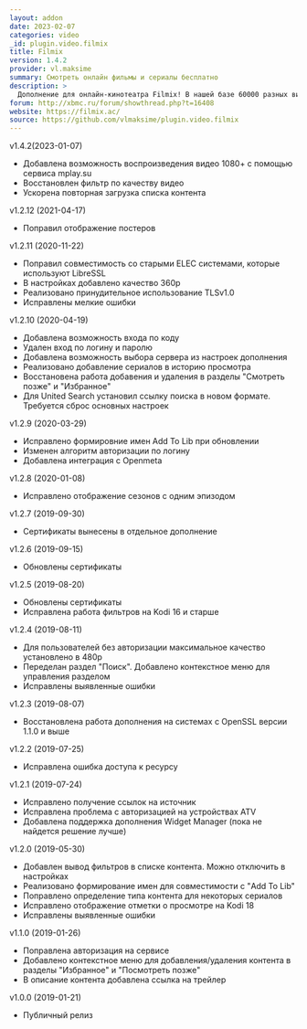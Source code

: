 ```yaml
---
layout: addon
date: 2023-02-07
categories: video
_id: plugin.video.filmix
title: Filmix
version: 1.4.2
provider: vl.maksime
summary: Смотреть онлайн фильмы и сериалы бесплатно
description: >
  Дополнение для онлайн-кинотеатра Filmix! В нашей базе 60000 разных видео, каждый из которых доступен вашему просмотру бесплатно и в отличном качестве. Выбирайте по вкусу и по настроению.
forum: http://xbmc.ru/forum/showthread.php?t=16408
website: https://filmix.ac/ 
source: https://github.com/vlmaksime/plugin.video.filmix
---
```

v1.4.2(2023-01-07)
- Добавлена возможность воспроизведения видео 1080+ с помощью сервиса mplay.su
- Восстановлен фильтр по качеству видео
- Ускорена повторная загрузка списка контента

v1.2.12 (2021-04-17)
- Поправил отображение постеров

v1.2.11 (2020-11-22)
- Поправил совместимость со старыми ELEC системами, которые используют LibreSSL
- В настройках добавлено качество 360p
- Реализовано принудительное использование TLSv1.0
- Исправлены мелкие ошибки

v1.2.10 (2020-04-19)
- Добавлена возможность входа по коду
- Удален вход по логину и паролю
- Добавлена возможность выбора сервера из настроек дополнения
- Реализовано добавление сериалов в историю просмотра
- Восстановена работа добавения и удаления в разделы "Смотреть позже" и "Избранное"
- Для United Search установил ссылку поиска в новом формате. Требуется сброс основных настроек

v1.2.9 (2020-03-29)
- Исправлено формировние имен Add To Lib при обновлении
- Изменен алгоритм авторизации по логину
- Добавлена интеграция с Openmeta

v1.2.8 (2020-01-08)
- Исправлено отображение сезонов с одним эпизодом

v1.2.7 (2019-09-30)
- Сертификаты вынесены в отдельное дополнение

v1.2.6 (2019-09-15)
- Обновлены сертификаты

v1.2.5 (2019-08-20)
- Обновлены сертификаты
- Исправлена работа фильтров на Kodi 16 и старше

v1.2.4 (2019-08-11)
- Для пользователей без авторизации максимальное качество установлено в 480p
- Переделан раздел "Поиск". Добавлено контекстное меню для управления разделом
- Исправлены выявленные ошибки

v1.2.3 (2019-08-07)
- Восстановлена работа дополнения на системах с OpenSSL версии 1.1.0 и выше

v1.2.2 (2019-07-25)
- Исправлена ошибка доступа к ресурсу

v1.2.1 (2019-07-24)
- Исправлено получение ссылок на источник
- Исправлена проблема с авторизацией на устройствах ATV
- Добавлена поддержка дополнения Widget Manager (пока не найдется решение лучше)

v1.2.0 (2019-05-30)
- Добавлен вывод фильтров в списке контента. Можно отключить в настройках
- Реализовано формирование имен для совместимости с "Add To Lib"
- Поправлено определение типа контента для некоторых сериалов
- Исправлено отображение отметки о просмотре на Kodi 18
- Исправлены выявленные ошибки

v1.1.0 (2019-01-26)
- Поправлена авторизация на сервисе
- Добавлено контекстное меню для добавления/удаления контента в разделы "Избранное" и "Посмотреть позже"
- В описание контента добавлена ссылка на трейлер

v1.0.0 (2019-01-21)
- Публичный релиз